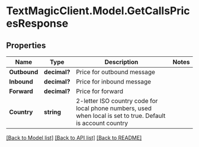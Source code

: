 # TextMagicClient.Model.GetCallsPricesResponse
## Properties

Name | Type | Description | Notes
------------ | ------------- | ------------- | -------------
**Outbound** | **decimal?** | Price for outbound message | 
**Inbound** | **decimal?** | Price for inbound message | 
**Forward** | **decimal?** | Price for forward | 
**Country** | **string** | 2-letter ISO country code for local phone numbers, used when local is  set to true. Default is account country | 

[[Back to Model list]](../README.md#documentation-for-models) [[Back to API list]](../README.md#documentation-for-api-endpoints) [[Back to README]](../README.md)

